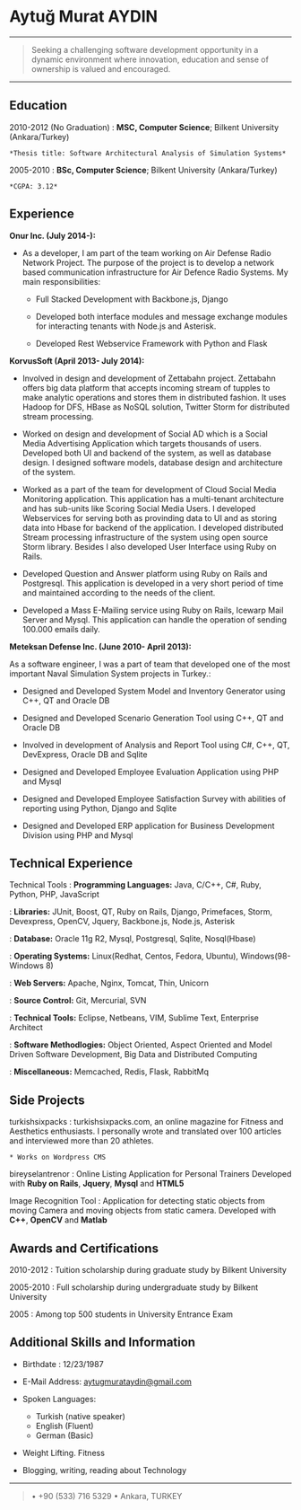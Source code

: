 Aytuğ Murat AYDIN
============

----

>  Seeking a challenging software development opportunity in a dynamic environment where innovation, education and sense of ownership is
>  valued and encouraged.


----

Education
---------

2010-2012 (No Graduation)
:   **MSC, Computer Science**; Bilkent University (Ankara/Turkey)

    *Thesis title: Software Architectural Analysis of Simulation Systems*

2005-2010
:   **BSc, Computer Science**; Bilkent University 
     (Ankara/Turkey)

    *CGPA: 3.12*

Experience
----------

**Onur Inc. (July 2014-):**

* As a developer, I am part of the team working on Air Defense Radio Network Project. The purpose of the project is to develop a network based communication infrastructure for Air Defence Radio Systems. My main responsibilities:

	* Full Stacked Development with Backbone.js, Django 
	
	* Developed both interface modules and message exchange modules for interacting tenants with Node.js and Asterisk.

	* Developed Rest Webservice Framework with Python and Flask

**KorvusSoft (April 2013- July 2014):**

* Involved in design and development of Zettabahn project. Zettabahn   offers big data platform that accepts incoming stream of tupples to make analytic operations and stores them in distributed fashion. It uses Hadoop for DFS, HBase as NoSQL solution, Twitter Storm for distributed stream processing. 


* Worked on design and development of Social AD which is a Social Media Advertising Application which targets thousands of users. Developed both UI and backend of the system, as well as database design. I designed software models, database design and architecture of the system. 

* Worked as a part of the team for development of Cloud Social Media Monitoring application. This application has a multi-tenant architecture and has sub-units like Scoring Social Media Users. I developed Webservices for serving both as provinding data to UI and as storing data into Hbase for backend of the application. I developed distributed Stream processing infrastructure of the system using open source Storm library. Besides I also developed User Interface using Ruby on Rails.

* Developed Question and Answer platform using Ruby on Rails and Postgresql. This application is developed in a very short period of time and maintained according to the needs of the client.

* Developed a Mass E-Mailing service using Ruby on Rails, Icewarp Mail Server and Mysql. This application can handle the operation of sending 100.000 emails daily. 





**Meteksan Defense Inc. (June 2010- April 2013):**

As a software engineer, I was a part of team that developed one of the most important Naval Simulation
System projects in Turkey.:

* Designed and Developed System Model and Inventory Generator using C++, QT and Oracle DB

* Designed and Developed Scenario Generation Tool using C++, QT and Oracle DB

* Involved in development of Analysis and Report Tool using C#, C++, QT, DevExpress, Oracle DB and Sqlite

* Designed and Developed Employee Evaluation Application using PHP and Mysql

* Designed and Developed Employee Satisfaction Survey with abilities of reporting using Python, Django and Sqlite

* Designed and Developed ERP application for Business Development Division using PHP and Mysql

 


Technical Experience
--------------------

Technical Tools
:   **Programming Languages:** Java, C/C++, C#, Ruby, Python, PHP, JavaScript

:   **Libraries:** JUnit, Boost, QT, Ruby on Rails, Django, Primefaces, Storm, Devexpress, OpenCV, Jquery, Backbone.js, Node.js, Asterisk

:   **Database:** Oracle 11g R2, Mysql, Postgresql, Sqlite, Nosql(Hbase)
   
:   **Operating Systems:** Linux(Redhat, Centos, Fedora, Ubuntu), Windows(98-Windows 8)

:	**Web Servers:** Apache, Nginx, Tomcat, Thin, Unicorn

:   **Source Control:** Git, Mercurial, SVN

:   **Technical Tools:** Eclipse, Netbeans, VIM, Sublime Text, Enterprise Architect 

:   **Software Methodlogies:** Object Oriented, Aspect Oriented and Model Driven Software Development, Big Data and Distributed Computing 

:   **Miscellaneous:** Memcached, Redis, Flask, RabbitMq

[ref]: https://github.com/githubuser/superlongprojectname

Side Projects
--------------------

turkishsixpacks
:   turkishsixpacks.com, an online magazine for Fitness and Aesthetics enthusiasts. I personally wrote and translated over 100 articles and interviewed more than 20 athletes. 

    * Works on Wordpress CMS
    
bireyselantrenor 
:    Online Listing Application for Personal Trainers Developed with **Ruby on Rails**, **Jquery**, **Mysql** and **HTML5**
 

Image Recognition Tool
:    Application for detecting static objects from moving Camera and moving objects from static camera. Developed with **C++**, **OpenCV** and **Matlab** 
    


Awards and Certifications
---------

2010-2012
:   Tuition scholarship during graduate study by Bilkent University 

2005-2010
:   Full scholarship during undergraduate study by Bilkent University

2005
:	Among top 500 students in University Entrance Exam
    


Additional Skills and Information
----------------------------------------

* Birthdate : 12/23/1987

* E-Mail Address: <aytugmurataydin@gmail.com>

* Spoken Languages:

     * Turkish (native speaker)
     * English (Fluent)
     * German (Basic)

* Weight Lifting. Fitness

* Blogging, writing, reading about Technology

----

>  • +90 (533) 716 5329
> • Ankara, TURKEY
